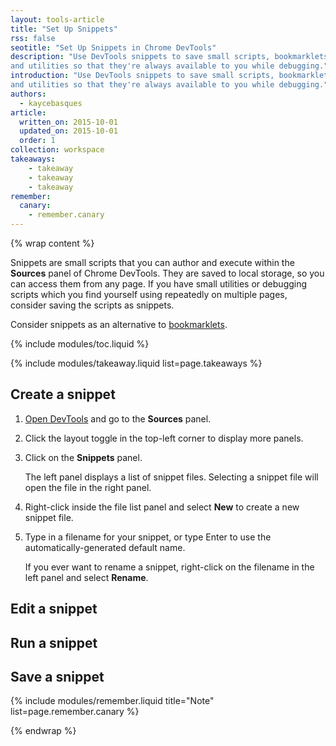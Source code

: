 ```yaml
---
layout: tools-article
title: "Set Up Snippets"
rss: false
seotitle: "Set Up Snippets in Chrome DevTools"
description: "Use DevTools snippets to save small scripts, bookmarklets, 
and utilities so that they're always available to you while debugging."
introduction: "Use DevTools snippets to save small scripts, bookmarklets, 
and utilities so that they're always available to you while debugging."
authors:
  - kaycebasques
article:
  written_on: 2015-10-01
  updated_on: 2015-10-01
  order: 1
collection: workspace
takeaways:
    - takeaway
    - takeaway
    - takeaway
remember:
  canary:
    - remember.canary
---
```


<!-- https://developer.chrome.com/devtools/docs/authoring-development-workflow#snippets
     http://www.briangrinstead.com/blog/devtools-snippets 
     https://github.com/bgrins/devtools-snippets
     http://bgrins.github.io/devtools-snippets/ 
     https://github.com/paulirish/devtools-addons/wiki/Snippets -->

{% wrap content %}

<!-- who what where when why how -->

Snippets are small scripts that you can author and execute within the 
**Sources** panel of Chrome DevTools. They are saved to local storage, so
you can access them from any page. If you have small utilities or debugging
scripts which you find yourself using repeatedly on multiple pages,
consider saving the scripts as snippets.

Consider snippets as an alternative to
[bookmarklets](https://en.wikipedia.org/wiki/Bookmarklet).

{% include modules/toc.liquid %}

{% include modules/takeaway.liquid list=page.takeaways %}

## Create a snippet

1. [Open DevTools](setup-devtools#access-devtools) and go to the 
   **Sources** panel.

1. Click the layout toggle in the top-left corner to display more panels. 

1. Click on the **Snippets** panel.

   The left panel displays a list of snippet files. Selecting a snippet file
   will open the file in the right panel. 

1. Right-click inside the file list panel and select **New** to create a 
   new snippet file.

1. Type in a filename for your snippet, or type Enter to use the
   automatically-generated default name.

   If you ever want to rename a snippet, right-click on the filename in the 
   left panel and select **Rename**.

## Edit a snippet

## Run a snippet

## Save a snippet

{% include modules/remember.liquid title="Note" list=page.remember.canary %}

{% endwrap %}

